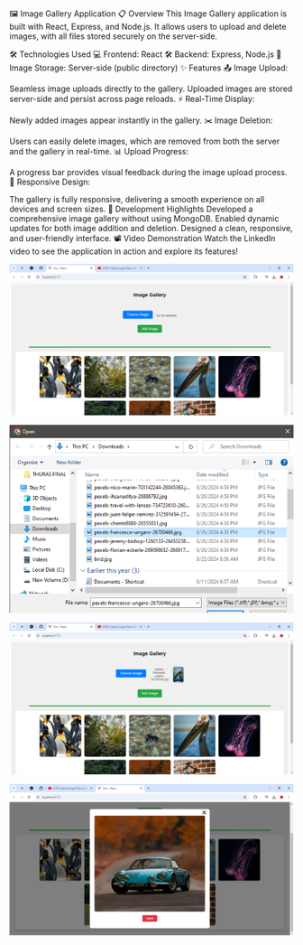 🖼️ Image Gallery Application
📋 Overview
This Image Gallery application is built with React, Express, and Node.js. It allows users to upload and delete images, with all files stored securely on the server-side.

🛠️ Technologies Used
💻 Frontend: React
🛠️ Backend: Express, Node.js
💾 Image Storage: Server-side (public directory)
✨ Features
📤 Image Upload:

Seamless image uploads directly to the gallery.
Uploaded images are stored server-side and persist across page reloads.
⚡ Real-Time Display:

Newly added images appear instantly in the gallery.
✂️ Image Deletion:

Users can easily delete images, which are removed from both the server and the gallery in real-time.
📊 Upload Progress:

A progress bar provides visual feedback during the image upload process.
📱 Responsive Design:

The gallery is fully responsive, delivering a smooth experience on all devices and screen sizes.
🚀 Development Highlights
Developed a comprehensive image gallery without using MongoDB.
Enabled dynamic updates for both image addition and deletion.
Designed a clean, responsive, and user-friendly interface.
📽️ Video Demonstration
Watch the LinkedIn video to see the application in action and explore its features!



![image alt](https://github.com/fuadofficial/Image-Gallery/blob/master/Vite%20+%20React%20-%20Google%20Chrome%208_31_2024%209_29_14%20PM.png?raw=true)



![image alt](https://github.com/fuadofficial/Image-Gallery/blob/master/Vite%20+%20React%20-%20Google%20Chrome%208_31_2024%209_29_38%20PM.png?raw=true)



![image alt](https://github.com/fuadofficial/Image-Gallery/blob/master/Vite%20+%20React%20-%20Google%20Chrome%208_31_2024%209_29_48%20PM.png?raw=true)



![image alt](https://github.com/fuadofficial/Image-Gallery/blob/master/Vite%20+%20React%20-%20Google%20Chrome%208_31_2024%209_30_59%20PM.png?raw=true)



